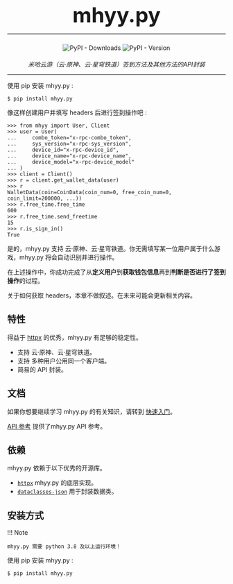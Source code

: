 <h1 style="text-align: center; font-size: 3rem; margin-top: -10px; margin-bottom: 10px">
    mhyy.py
</h1>

---

<div style="display:flex; justify-content: center; align-items: center; margin-top: -5px">
    <p>
        <img alt="PyPI - Downloads" src="https://img.shields.io/pypi/dw/mhyy.py">
        <img alt="PyPI - Version" src="https://img.shields.io/pypi/v/mhyy.py">
    </p>
</div>

<div style="display:flex; justify-content: center; align-items: center; margin-top: 5px; margin-bottom: 5px">
    <em>米哈云游（云·原神、云·星穹铁道）签到方法及其他方法的API封装</em>
</div>

---

使用 pip 安装 mhyy.py :

```shell
$ pip install mhyy.py
```

像这样创建用户并填写 headers 后进行签到操作吧 :

```pycon
>>> from mhyy import User, Client
>>> user = User(
...     combo_token="x-rpc-combo_token",
...     sys_version="x-rpc-sys_version",
...     device_id="x-rpc-device_id",
...     device_name="x-rpc-device_name",
...     device_model="x-rpc-device_model"
... )
>>> client = Client()
>>> r = client.get_wallet_data(user)
>>> r
WalletData(coin=CoinData(coin_num=0, free_coin_num=0, coin_limit=200000, ...))
>>> r.free_time.free_time
600
>>> r.free_time.send_freetime
15
>>> r.is_sign_in()
True
```

是的，mhyy.py 支持 云·原神、云·星穹铁道。你无需填写某一位用户属于什么游戏，mhyy.py 将会自动识别并进行操作。

在上述操作中，你成功完成了从**定义用户**到**获取钱包信息**再到**判断是否进行了签到操作**的过程。

关于如何获取 headers，本章不做叙述。在未来可能会更新相关内容。

## 特性

得益于 [httpx](https://www.python-httpx.org/) 的优秀，mhyy.py 有足够的稳定性。

- 支持 云·原神、云·星穹铁道。
- 支持 多种用户公用同一个客户端。
- 简易的 API 封装。

## 文档

如果你想要继续学习 mhyy.py 的有关知识，请转到 [快速入门](usage/quick_start.md)。

[API 参考](api/interface.md) 提供了mhyy.py API 参考。

## 依赖

mhyy.py 依赖于以下优秀的开源库。

- [`httpx`](https://github.com/encode/httpx/) mhyy.py 的底层实现。
- [`dataclasses-json`](https://github.com/lidatong/dataclasses-json) 用于封装数据类。

## 安装方式

!!! Note

    mhyy.py 需要 python 3.8 及以上运行环境！

使用 pip 安装 mhyy.py :

```shell
$ pip install mhyy.py
```
